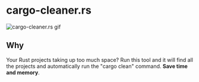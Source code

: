 # cargo-cleaner.rs

![cargo-cleaner.rs gif](https://github.com/Speretta/cargo-cleaner.rs/gif.gif)

## Why

Your Rust projects taking up too much space? Run this tool and it will find all the projects and automatically run the "cargo clean" command. **Save time and memory**.




